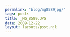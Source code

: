 ```yaml
---
permalink: "blog/mg8589jpg/"
tags: posts
title: _MG_8589.JPG
date: 2009-12-22
layout: layouts/post.njk
---
```


